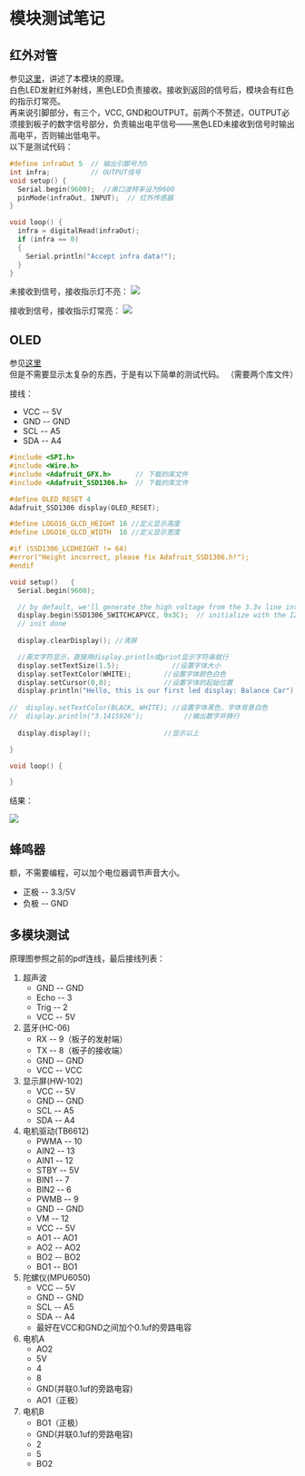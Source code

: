 # 模块测试笔记
## 红外对管
参见[这里](https://www.cnblogs.com/MyAutomation/p/9289678.html)，讲述了本模块的原理。  
白色LED发射红外射线，黑色LED负责接收。接收到返回的信号后，模块会有红色的指示灯常亮。  
再来说引脚部分，有三个，VCC, GND和OUTPUT。前两个不赘述，OUTPUT必须接到板子的数字信号部分，负责输出电平信号——黑色LED未接收到信号时输出高电平，否则输出低电平。  
以下是测试代码：
```c
#define infraOut 5  // 输出引脚号为5
int infra;          // OUTPUT信号
void setup() {
  Serial.begin(9600);  //串口波特率设为9600
  pinMode(infraOut, INPUT);  // 红外传感器
}

void loop() {
  infra = digitalRead(infraOut);
  if (infra == 0)
  {
    Serial.println("Accept infra data!");
  }
}
```

未接收到信号，接收指示灯不亮：
![](infra_2.jpg)

接收到信号，接收指示灯常亮：
![](infra_1.jpg)

## OLED
参见[这里](https://blog.csdn.net/ling3ye/article/details/53028069)  
但是不需要显示太复杂的东西，于是有以下简单的测试代码。 （需要两个库文件）

接线：

- VCC -- 5V
- GND -- GND
- SCL -- A5
- SDA -- A4

```c
#include <SPI.h>
#include <Wire.h>
#include <Adafruit_GFX.h>      // 下载的库文件
#include <Adafruit_SSD1306.h>  // 下载的库文件

#define OLED_RESET 4
Adafruit_SSD1306 display(OLED_RESET);

#define LOGO16_GLCD_HEIGHT 16 //定义显示高度
#define LOGO16_GLCD_WIDTH  16 //定义显示宽度

#if (SSD1306_LCDHEIGHT != 64)
#error("Height incorrect, please fix Adafruit_SSD1306.h!");
#endif

void setup()   {                
  Serial.begin(9600);

  // by default, we'll generate the high voltage from the 3.3v line internally! (neat!)
  display.begin(SSD1306_SWITCHCAPVCC, 0x3C);  // initialize with the I2C addr 0x3C (for the 128x64)
  // init done
  
  display.clearDisplay(); //清屏

  //英文字符显示，直接用display.println或print显示字符串就行
  display.setTextSize(1.5);             //设置字体大小
  display.setTextColor(WHITE);        //设置字体颜色白色
  display.setCursor(0,0);             //设置字体的起始位置
  display.println("Hello, this is our first led display: Balance Car");   //输出字符并换行
  
//  display.setTextColor(BLACK, WHITE); //设置字体黑色，字体背景白色 
//  display.println("3.1415926");          //输出数字并换行
  
  display.display();                  //显示以上

}

void loop() {

}

```
结果：

![](oled.jpg)

## 蜂鸣器
额，不需要编程，可以加个电位器调节声音大小。

- 正极 -- 3.3/5V
- 负极 -- GND

## 多模块测试
原理图参照之前的pdf连线，最后接线列表：

1. 超声波
    + GND -- GND
    + Echo -- 3
    + Trig -- 2
    + VCC -- 5V
2. 蓝牙(HC-06)
    + RX -- 9（板子的发射端）
    + TX -- 8（板子的接收端）
    + GND -- GND
    + VCC -- VCC
3. 显示屏(HW-102)
    + VCC -- 5V
    + GND -- GND
    + SCL -- A5
    + SDA -- A4
4. 电机驱动(TB6612)
    + PWMA -- 10
    + AIN2 -- 13
    + AIN1 -- 12
    + STBY -- 5V
    + BIN1 -- 7
    + BIN2 -- 6
    + PWMB -- 9
    + GND -- GND
    + VM -- 12
    + VCC -- 5V
    + AO1 -- AO1
    + AO2 -- AO2
    + BO2 -- BO2
    + BO1 -- BO1
5. 陀螺仪(MPU6050)
    + VCC -- 5V
    + GND -- GND
    + SCL -- A5
    + SDA -- A4
    + 最好在VCC和GND之间加个0.1uf的旁路电容
6. 电机A
    + AO2
    + 5V
    + 4
    + 8
    + GND(并联0.1uf的旁路电容)
    + AO1（正极）
7. 电机B
    + BO1（正极）
    + GND(并联0.1uf的旁路电容)
    + 2
    + 5
    + BO2

